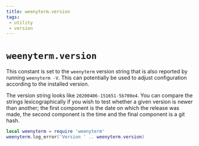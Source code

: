```yaml
---
title: weenyterm.version
tags:
 - utility
 - version
---
```

# `weenyterm.version`

This constant is set to the `weenyterm` version string that is also reported
by running `weenyterm -V`.  This can potentially be used to adjust configuration
according to the installed version.

The version string looks like `20200406-151651-5b700e4`.  You can compare the
strings lexicographically if you wish to test whether a given version is newer
than another; the first component is the date on which the release was made,
the second component is the time and the final component is a git hash.

```lua
local weenyterm = require 'weenyterm'
weenyterm.log_error('Version ' .. weenyterm.version)
```


